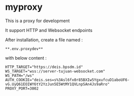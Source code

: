 # myproxy

This is a proxy for development

It support HTTP and Websocket endpoints

After installation, create a file named :

```
**.env.proxydev**
```

with below content :

```
HTTP_TARGET="https://deis.bpsdm.id"
WS_TARGET="wss://server-tujuan-websocket.com"
WS_PATH="/ws"
AUTH_COOKIE="deis.ses=s%3Asl6fx0r85BXIw5YgxufcuD1aboUF6-vG.UyQ61EOIWY6tY2YzJun5E5WtMY1QVLnpSAn4Js9aRro"
PROXY_PORT=3002
```
